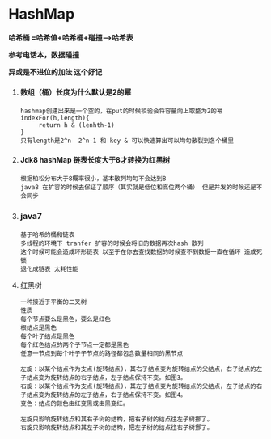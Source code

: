 # HashMap

  **哈希桶 =哈希值+哈希桶+碰撞-->哈希表**

  **参考电话本，数据碰撞**

  **异或是不进位的加法 这个好记**

  

1. #### 数组（桶）长度为什么默认是2的幂

   ```
   hashmap创建出来是一个空的，在put的时候校验会将容量向上取整为2的幂
   indexFor(h,length){
   		return h & (lenhth-1)
   }
   只有length是2^n  2^n-1 和 key & 可以快速算出可以均匀散裂到各个桶里
   ```

2. #### Jdk8 hashMap 链表长度大于8才转换为红黑树

   ```
   根据柏松分布大于8概率很小，基本散列均匀不会达到8
   java8 在扩容的时候去保证了顺序（其实就是低位和高位两个桶） 但是并发的时候还是不会同步
   ```

3. ### java7

   ```
   基于哈希的桶和链表
   多线程的环境下 tranfer 扩容的时候会将旧的数据再次hash 散列 
   这个时候可能会造成环形链表 以至于在你去查找数据的时候查不到数据一直在循环 造成死锁
   退化成链表 太耗性能
   ```

4. 红黑树

   ```
   一种接近于平衡的二叉树
   性质
   每个节点要么是黑色，要么是红色
   根结点是黑色
   每个叶子结点是黑色
   每个红色结点的两个子节点一定都是黑色
   任意一节点到每个叶子子节点的路径都包含数量相同的黑节点
   ```

    

   ```
   左旋：以某个结点作为支点(旋转结点)，其右子结点变为旋转结点的父结点，右子结点的左子结点变为旋转结点的右子结点，左子结点保持不变。如图3。
   右旋：以某个结点作为支点(旋转结点)，其左子结点变为旋转结点的父结点，左子结点的右子结点变为旋转结点的左子结点，右子结点保持不变。如图4。
   变色：结点的颜色由红变黑或由黑变红。
   ```

   ```
   左旋只影响旋转结点和其右子树的结构，把右子树的结点往左子树挪了。
   右旋只影响旋转结点和其左子树的结构，把左子树的结点往右子树挪了。
   ```

   